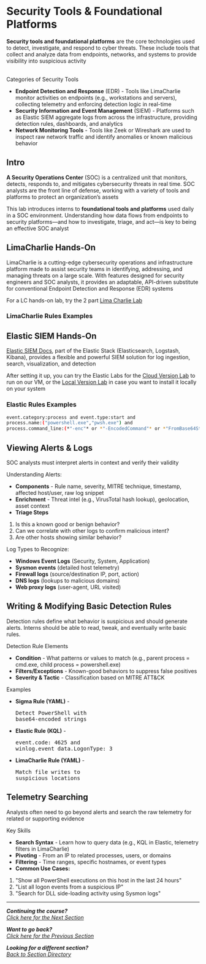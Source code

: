 # Security Tools & Foundational Platforms
**Security tools and foundational platforms** are the core technologies used to detect, investigate, and respond to cyber threats. These include tools that collect and analyze data from endpoints, networks, and systems to provide visibility into suspicious activity
<br><br>

Categories of Security Tools
- **Endpoint Detection and Response** (EDR) - Tools like LimaCharlie monitor activities on endpoints (e.g., workstations and servers), collecting telemetry and enforcing detection logic in real-time
- **Security Information and Event Management** (SIEM) - Platforms such as Elastic SIEM aggregate logs from across the infrastructure, providing detection rules, dashboards, and analytics
- **Network Monitoring Tools** - Tools like Zeek or Wireshark are used to inspect raw network traffic and identify anomalies or known malicious behavior

## Intro
**A Security Operations Center** (SOC) is a centralized unit that monitors, detects, responds to, and mitigates cybersecurity threats in real time. SOC analysts are the front line of defense, working with a variety of tools and platforms to protect an organization’s assets

This lab introduces interns to **foundational tools and platforms** used daily in a SOC environment. Understanding how data flows from endpoints to security platforms—and how to investigate, triage, and act—is key to being an effective SOC analyst

## LimaCharlie Hands-On
LimaCharlie is a cutting-edge cybersecurity operations and infrastructure platform made to assist security teams in identifying, addressing, and managing threats on a large scale. With features designed for security engineers and SOC analysts, it provides an adaptable, API-driven substitute for conventional Endpoint Detection and Response (EDR) systems

For a LC hands-on lab, try the 2 part [Lima Charlie Lab](/courseFiles/Section_02-toolsAndPlatforms/lima_charlie_lab_part1.md)

### LimaCharlie Rules Examples


## Elastic SIEM Hands-On
[Elastic SIEM Docs](/courseFiles/tools/Elastic_Doc_Cloud.md), part of the Elastic Stack (Elasticsearch, Logstash, Kibana), provides a flexible and powerful SIEM solution for log ingestion, search, visualization, and detection

After setting it up, you can try the Elastic Labs for the [Cloud Version Lab](/courseFiles/Section_02-toolsAndPlatforms/elasticLabCloud.md) to run on our VM, or the [Local Version Lab](/courseFiles/Section_02-toolsAndPlatforms/elasticLabLocal.md) in case you want to install it locally on your system

### Elastic Rules Examples

```bash
event.category:process and event.type:start and
process.name:("powershell.exe","pwsh.exe") and
process.command_line:(*"-enc"* or *"-EncodedCommand"* or *"FromBase64String("*)
```

## Viewing Alerts & Logs
SOC analysts must interpret alerts in context and verify their validity

Understanding Alerts:
- **Components** - Rule name, severity, MITRE technique, timestamp, affected host/user, raw log snippet
- **Enrichment** - Threat intel (e.g., VirusTotal hash lookup), geolocation, asset context
- **Triage Steps**
1. Is this a known good or benign behavior?
2. Can we correlate with other logs to confirm malicious intent?
3. Are other hosts showing similar behavior?

Log Types to Recognize:
- **Windows Event Logs** (Security, System, Application)
- **Sysmon events** (detailed host telemetry)
- **Firewall logs** (source/destination IP, port, action)
- **DNS logs** (lookups to malicious domains)
- **Web proxy logs** (user-agent, URL visited)

## Writing & Modifying Basic Detection Rules
Detection rules define what behavior is suspicious and should generate alerts. Interns should be able to read, tweak, and eventually write basic rules.

Detection Rule Elements
- **Condition** - What patterns or values to match (e.g., parent process = cmd.exe, child process = powershell.exe)
- **Filters/Exceptions** - Known-good behaviors to suppress false positives
- **Severity & Tactic** - Classification based on MITRE ATT&CK

Examples
- **Sigma Rule (YAML)** - <pre>Detect PowerShell with base64-encoded strings</pre>
- **Elastic Rule (KQL)** - <pre>event.code: 4625 and winlog.event_data.LogonType: 3</pre>
- **LimaCharlie Rule (YAML)** - <pre>Match file writes to suspicious locations</pre>

## Telemetry Searching
Analysts often need to go beyond alerts and search the raw telemetry for related or supporting evidence

Key Skills
- **Search Syntax** - Learn how to query data (e.g., KQL in Elastic, telemetry filters in LimaCharlie)
- **Pivoting** - From an IP to related processes, users, or domains
- **Filtering** - Time ranges, specific hostnames, or event types<br>
- **Common Use Cases:**
1. "Show all PowerShell executions on this host in the last 24 hours"
2. "List all logon events from a suspicious IP"
3. "Search for DLL side-loading activity using Sysmon logs"

***                                                       

<b><i>Continuing the course?</b>
</br>
[Click here for the Next Section](/courseFiles/Section_03-detectionAndThreatBehavior/detectionAndThreatBehavior.md)</i>

<b><i>Want to go back?</b>
</br>
[Click here for the Previous Section](/courseFiles/Section_01-logAnalysis_Basics/logAnalysis_basics.md)

<b><i>Looking for a different section? </b></br>[Back to Section Directory](/coursenavigation.md)</i>

